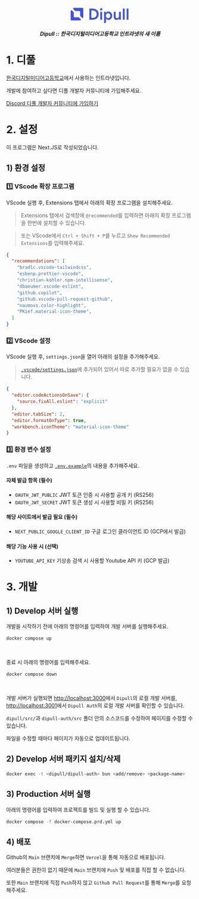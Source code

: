 <p align="center">
  <img src="./dipull/public/public/logo_text.svg" height="50px">
  <p align="center"><b><i>Dipull :: 한국디지털미디어고등학교 인트라넷의 새 이름</i></b></p>
</p>

# 1. 디풀

[한국디지털미디어고등학교](https://dimigo.hs.kr/)에서 사용하는 인트라넷입니다.

개발에 참여하고 싶다면 디풀 개발자 커뮤니티에 가입해주세요.

[Discord 디풀 개발자 커뮤니티에 가입하기
](https://discord.gg/U7FBXyPKM6)

# 2. 설정

이 프로그램은 Next.JS로 작성되었습니다.

## 1) 환경 설정

### 1️⃣ VScode 확장 프로그램
VScode 실행 후, Extensions 탭에서 아래의 확장 프로그램을 설치해주세요.

> Extensions 탭에서 검색창에 `@recommended`를 입력하면 아래의 확장 프로그램을 한번에 설치할 수 있습니다.

> 또는 VScode에서 `Ctrl + Shift + P`를 누르고 `Show Recommended Extensions`를 입력해주세요.

```json
{
  "recommendations": [
    "bradlc.vscode-tailwindcss",
    "esbenp.prettier-vscode",
    "christian-kohler.npm-intellisense",
    "dbaeumer.vscode-eslint",
    "github.copilot",
    "github.vscode-pull-request-github",
    "naumovs.color-highlight",
    "PKief.material-icon-theme",
  ]
}
```

### 2️⃣ VScode 설정

VScode 실행 후, `settings.json`을 열어 아래의 설정을 추가해주세요.

> [`.vscode/settings.json`](./.vscode/settings.json)에 추가되어 있어서 따로 추가할 필요가 없을 수 있습니다.

```json
{
  "editor.codeActionsOnSave": {
    "source.fixAll.eslint": "explicit"
  },
  "editor.tabSize": 2,
  "editor.formatOnType": true,
  "workbench.iconTheme": "material-icon-theme"
}

```
### 3️⃣ 환경 변수 설정

`.env` 파일을 생성하고 [`.env.example`](./.env.example)의 내용을 추가해주세요.

#### 자체 발급 항목 (필수)
- `OAUTH_JWT_PUBLIC` JWT 토큰 인증 시 사용할 공개 키 (RS256)
- `OAUTH_JWT_SECRET` JWT 토큰 생성 시 사용할 비밀 키 (RS256)

#### 해당 사이트에서 발급 필요 (필수)
- `NEXT_PUBLIC_GOOGLE_CLIENT_ID` 구글 로그인 클라이언트 ID (GCP에서 발급)

#### 해당 기능 사용 시 (선택)
- `YOUTUBE_API_KEY` 기상송 검색 시 사용할 Youtube API 키 (GCP 발급)


# 3. 개발

## 1) Develop 서버 실행

개발을 시작하기 전에 아래의 명령어를 입력하여 개발 서버를 실행해주세요.

```bash
docker compose up
```
<br>

종료 시 아래의 명령어를 입력해주세요.
```bash
docker compose down
```

<br>

개발 서버가 실행되면 [http://localhost:3000](http://localhost:3000)에서 `Dipull`의 로컬 개발 서버를, [http://localhost:3001](http://localhost:3001)에서 `Dipull Auth`의 로컬 개발 서버를 확인할 수 있습니다.

`dipull/src/`과 `dipull-auth/src` 폴더 안의 소스코드를 수정하여 페이지를 수정할 수 있습니다. 

파일을 수정할 때마다 페이지가 자동으로 업데이트됩니다.

## 2) Develop 서버 패키지 설치/삭제
```bash
docker exec -t <dipull/dipull-auth> bun <add/remove> <package-name>
```

## 3) Production 서버 실행 

아래의 명령어를 입력하여 프로젝트를 빌드 및 실행 할 수 있습니다.

```bash
docker compose -f docker-compose.prd.yml up
```

## 4) 배포

Github의 `Main` 브랜치에 `Merge`하면 `Vercel`을 통해 자동으로 배포됩니다.

여러분들은 권한이 없기 때문에 `Main` 브랜치에 `Push` 및 배포를 직접 할 수 없습니다.

또한 `Main` 브랜치에 직접 `Push`하지 않고 `Github Pull Request`를 통해 `Merge`를 요청해주세요.
 